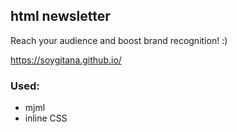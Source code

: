 ## html newsletter

Reach your audience and boost brand recognition! :) 

https://soygitana.github.io/
 
 ### Used: 
 
 * mjml
 * inline CSS 
